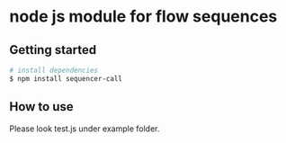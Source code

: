 # node js module for flow sequences


## Getting started

``` bash
# install dependencies
$ npm install sequencer-call

```

## How to use
Please look test.js under example folder.
